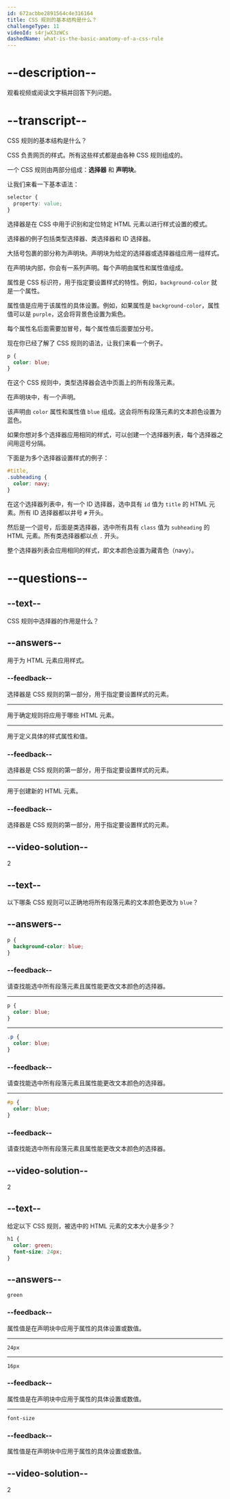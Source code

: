 ```yaml
---
id: 672acbbe2891564c4e316164
title: CSS 规则的基本结构是什么？
challengeType: 11
videoId: s4rjwX3zWCs
dashedName: what-is-the-basic-anatomy-of-a-css-rule
---
```


# --description--

观看视频或阅读文字稿并回答下列问题。

# --transcript--

CSS 规则的基本结构是什么？

CSS 负责网页的样式。所有这些样式都是由各种 CSS 规则组成的。

一个 CSS 规则由两部分组成：**选择器** 和 **声明块**。

让我们来看一下基本语法：

```css
selector {
  property: value;
}
```

选择器是在 CSS 中用于识别和定位特定 HTML 元素以进行样式设置的模式。

选择器的例子包括类型选择器、类选择器和 ID 选择器。

大括号包裹的部分称为声明块。声明块为给定的选择器或选择器组应用一组样式。

在声明块内部，你会有一系列声明。每个声明由属性和属性值组成。

属性是 CSS 标识符，用于指定要设置样式的特性。例如，`background-color` 就是一个属性。

属性值是应用于该属性的具体设置。例如，如果属性是 `background-color`，属性值可以是 `purple`，这会将背景色设置为紫色。

每个属性名后面需要加冒号，每个属性值后面要加分号。

现在你已经了解了 CSS 规则的语法，让我们来看一个例子。

```css
p {
  color: blue;
}
```

在这个 CSS 规则中，类型选择器会选中页面上的所有段落元素。

在声明块中，有一个声明。

该声明由 `color` 属性和属性值 `blue` 组成。这会将所有段落元素的文本颜色设置为蓝色。

如果你想对多个选择器应用相同的样式，可以创建一个选择器列表，每个选择器之间用逗号分隔。

下面是为多个选择器设置样式的例子：

```css
#title,
.subheading {
  color: navy;
}
```

在这个选择器列表中，有一个 ID 选择器，选中具有 `id` 值为 `title` 的 HTML 元素。所有 ID 选择器都以井号 `#` 开头。

然后是一个逗号，后面是类选择器，选中所有具有 `class` 值为 `subheading` 的 HTML 元素。所有类选择器都以点 `.` 开头。

整个选择器列表会应用相同的样式，即文本颜色设置为藏青色（navy）。

# --questions--

## --text--

CSS 规则中选择器的作用是什么？

## --answers--

用于为 HTML 元素应用样式。

### --feedback--

选择器是 CSS 规则的第一部分，用于指定要设置样式的元素。

---

用于确定规则将应用于哪些 HTML 元素。

---

用于定义具体的样式属性和值。

### --feedback--

选择器是 CSS 规则的第一部分，用于指定要设置样式的元素。

---

用于创建新的 HTML 元素。

### --feedback--

选择器是 CSS 规则的第一部分，用于指定要设置样式的元素。

## --video-solution--

2

## --text--

以下哪条 CSS 规则可以正确地将所有段落元素的文本颜色更改为 `blue`？

## --answers--

```css
p {
  background-color: blue;
}
```

### --feedback--

请查找能选中所有段落元素且属性能更改文本颜色的选择器。

---

```css
p {
  color: blue;
}
```

---

```css
.p {
  color: blue;
}
```

### --feedback--

请查找能选中所有段落元素且属性能更改文本颜色的选择器。

---

```css
#p {
  color: blue;
}
```

### --feedback--

请查找能选中所有段落元素且属性能更改文本颜色的选择器。

## --video-solution--

2

## --text--

给定以下 CSS 规则，被选中的 HTML 元素的文本大小是多少？

```css
h1 {
  color: green;
  font-size: 24px;
}
```

## --answers--

`green`

### --feedback--

属性值是在声明块中应用于属性的具体设置或数值。

---

`24px`

---

`16px`

### --feedback--

属性值是在声明块中应用于属性的具体设置或数值。

---

`font-size`

### --feedback--

属性值是在声明块中应用于属性的具体设置或数值。

## --video-solution--

2

